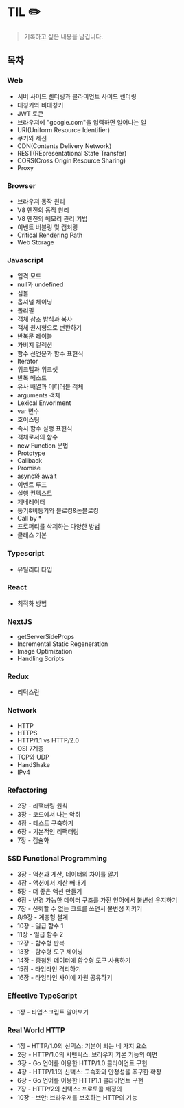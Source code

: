 # TIL ✏️
 
> 기록하고 싶은 내용을 남깁니다.

## 목차

### Web

- 서버 사이드 렌더링과 클라이언트 사이드 렌더링
- 대칭키와 비대칭키
- JWT 토큰
- 브라우저에 "google.com"을 입력하면 일어나는 일
- URI(Uniform Resource Identifier)
- 쿠키와 세션
- CDN(Contents Delivery Network)
- REST(REpresentational State Transfer)
- CORS(Cross Origin Resource Sharing)
- Proxy

### Browser

- 브라우저 동작 원리
- V8 엔진의 동작 원리
- V8 엔진의 메모리 관리 기법
- 이벤트 버블링 및 캡처링
- Critical Rendering Path
- Web Storage

### Javascript

- 엄격 모드
- null과 undefined
- 심볼
- 옵셔널 체이닝
- 폴리필
- 객체 참조 방식과 복사
- 객체 원시형으로 변환하기
- 반복문 레이블
- 가비지 컬렉션
- 함수 선언문과 함수 표현식
- Iterator
- 위크맵과 위크셋
- 반복 메소드
- 유사 배열과 이터러블 객체
- arguments 객체
- Lexical Envoriment
- var 변수
- 호이스팅
- 즉시 함수 실행 표현식
- 객체로서의 함수
- new Function 문법
- Prototype
- Callback
- Promise
- async와 await
- 이벤트 루프
- 실행 컨텍스트
- 제네레이터
- 동기&비동기와 블로킹&논블로킹
- Call by \*
- 프로퍼티를 삭제하는 다양한 방법
- 클래스 기본

### Typescript

- 유틸리티 타입

### React

- 최적화 방법

### NextJS

- getServerSideProps
- Incremental Static Regeneration
- Image Optimization
- Handling Scripts

### Redux

- 리덕스란

### Network

- HTTP
- HTTPS
- HTTP/1.1 vs HTTP/2.0
- OSI 7계층
- TCP와 UDP
- HandShake
- IPv4

### Refactoring
- 2장 - 리팩터링 원칙
- 3장 - 코드에서 나는 악취
- 4장 - 테스트 구축하기
- 6장 - 기본적인 리팩터링
- 7장 - 캡슐화

### SSD Functional Programming
- 3장 - 역션과 계산, 데이터의 차이를 알기
- 4장 - 액션에서 계산 빼내기
- 5장 - 더 좋은 액션 만들기
- 6장 - 변경 가능한 데이터 구조를 가진 언어에서 불변성 유지하기
- 7장 - 신뢰할 수 없는 코드를 쓰면서 불변성 지키기
- 8/9장 - 계층형 설계
- 10장 - 일급 함수 1
- 11장 - 일급 함수 2
- 12장 - 함수형 반복
- 13장 - 함수형 도구 체이닝
- 14장 - 중첩된 데이터에 함수형 도구 사용하기
- 15장 - 타임라인 격리하기
- 16장 - 타임라인 사이에 자원 공유하기

### Effective TypeScript
- 1장 - 타입스크립트 알아보기

### Real World HTTP
- 1장 - HTTP/1.0의 신택스: 기본이 되는 네 가지 요소
- 2장 - HTTP/1.0의 시맨틱스: 브라우저 기본 기능의 이면
- 3장 - Go 언어를 이용한 HTTP/1.0 클라이언트 구현
- 4장 - HTTP/1.1의 신택스: 고속화와 안정성을 추구한 확장
- 6장 - Go 언어를 이용한 HTTP1.1 클라이언트 구현
- 7장 - HTTP/2의 신택스: 프로토콜 재정의
- 10장 - 보안: 브라우저를 보호하는 HTTP의 기능

